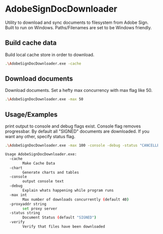 # AdobeSignDocDownloader
Utility to download and sync documents to filesystem from Adobe Sign. Built to run on Windows. Paths/Filenames are set to be Windows friendly.

## Build cache data
Build local cache store in order to download.

```bash
.\AdobeSignDocDownloader.exe -cache
```
## Download documents 
Download documents. Set a hefty max concurrency with max flag like 50.

```bash
.\AdobeSignDocDownloader.exe -max 50
```



## Usage/Examples
print output to console and debug flags exist.
Console flag removes progressbar. 
By default all "SIGNED" documents are downloaded. If you want any other, specify status flag.

```bash
.\AdobeSignDocDownloader.exe -max 100 -console -debug -status "CANCELLED"
```

```bash
Usage AdobeSignDocDownloader.exe:
  -cache
        Make Cache Data
  -chart
        Generate charts and tables
  -console
        output console text
  -debug
        Explain whats happening while program runs
  -max int
        Max number of downloads concurrently (default 40)
  -proxyaddr string
        set proxy server
  -status string
        Document Status (default "SIGNED")
  -verify
        Verify that files have been downloaded
```